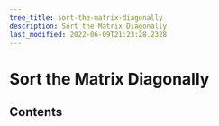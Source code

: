 ```yaml
---
tree_title: sort-the-matrix-diagonally
description: Sort the Matrix Diagonally
last_modified: 2022-06-09T21:23:28.2328
---
```


# Sort the Matrix Diagonally

## Contents
